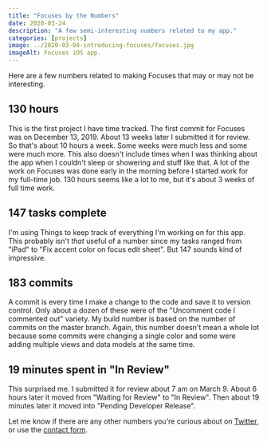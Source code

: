 ```yaml
---
title: "Focuses by the Numbers"
date: 2020-03-24
description: "A few semi-interesting numbers related to my app."
categories: [projects]
image: ../2020-03-04-introducing-focuses/focuses.jpg
imageAlt: Focuses iOS app.
---
```


Here are a few numbers related to making Focuses that may or may not be interesting.

## 130 hours

This is the first project I have time tracked. The first commit for Focuses was on December 13, 2019. About 13 weeks later I submitted it for review. So that's about 10 hours a week. Some weeks were much less and some were much more. This also doesn't include times when I was thinking about the app when I couldn't sleep or showering and stuff like that. A lot of the work on Focuses was done early in the morning before I started work for my full-time job. 130 hours seems like a lot to me, but it's about 3 weeks of full time work.

## 147 tasks complete

I'm using Things to keep track of everything I'm working on for this app. This probably isn't _that_ useful of a number since my tasks ranged from "iPad" to "Fix accent color on focus edit sheet". But 147 sounds kind of impressive.

## 183 commits

A commit is every time I make a change to the code and save it to version control. Only about a dozen of these were of the "Uncomment code I commented out" variety. My build number is based on the number of commits on the master branch. Again, this number doesn't mean a whole lot because some commits were changing a single color and some were adding multiple views and data models at the same time.

## 19 minutes spent in "In Review"

This surprised me. I submitted it for review about 7 am on March 9. About 6 hours later it moved from "Waiting for Review" to "In Review". Then about 19 minutes later it moved into "Pending Developer Release".

Let me know if there are any other numbers you're curious about on [Twitter](https://twitter.com/samwarnick), or use the [contact form](https://samwarnick.com/contact).
